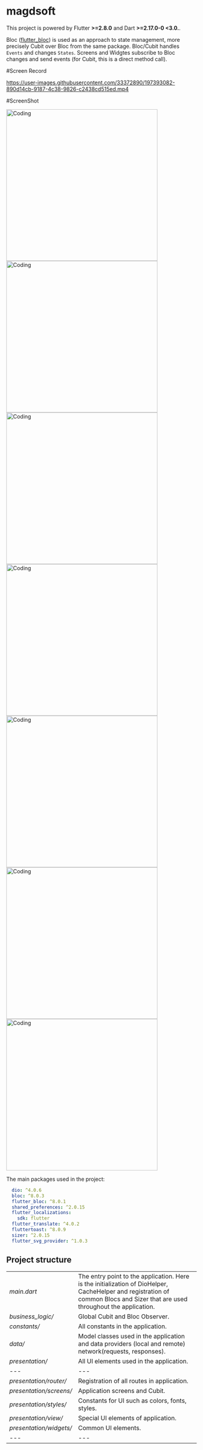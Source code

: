 # magdsoft

This project is powered by Flutter **>=2.8.0** and Dart **>=2.17.0-0 <3.0.**.


Bloc ([flutter_bloc](https://pub.dev/packages/flutter_bloc)) is used as an approach to state management, more precisely Cubit over Bloc from the same package. Bloc/Cubit handles `Events` and changes `States`. Screens and Widgtes subscribe to Bloc changes and send events (for Cubit, this is a direct method call).

#Screen Record



https://user-images.githubusercontent.com/33372890/197393082-890d14cb-9187-4c38-9826-c2438cd515ed.mp4



#ScreenShot


<img  alt="Coding" height="400" src="https://user-images.githubusercontent.com/33372890/197392200-dba442b3-a601-483d-80f1-fdb516fa3e38.jpg"> <img  alt="Coding" height="400" src="https://user-images.githubusercontent.com/33372890/197392203-a54af52b-edf1-4ec3-a17d-a357e1f8b7e4.jpg"> <img  alt="Coding" height="400" src="https://user-images.githubusercontent.com/33372890/197392208-4e62f8b3-e400-4f22-b420-79be11512452.jpg"><img  alt="Coding" height="400" src="https://user-images.githubusercontent.com/33372890/197392210-bd3e0755-b692-4c57-9e77-f2337f35524d.jpg"> <img  alt="Coding" height="400" src="https://user-images.githubusercontent.com/33372890/197392213-b7f96d80-6f5b-4bcb-ab1b-2fdb64dae735.jpg"> <img  alt="Coding" height="400" src="https://user-images.githubusercontent.com/33372890/197392221-5392f65f-270f-46fc-bb12-7bafcb549482.jpg"> <img  alt="Coding" height="400" src="https://user-images.githubusercontent.com/33372890/197392227-3c158922-2fa2-45f9-bec7-b447bb4662d8.jpg">


The main packages used in the project:
```yaml
  dio: ^4.0.6
  bloc: ^8.0.3
  flutter_bloc: ^8.0.1
  shared_preferences: ^2.0.15
  flutter_localizations:
    sdk: flutter
  flutter_translate: ^4.0.2
  fluttertoast: ^8.0.9
  sizer: ^2.0.15
  flutter_svg_provider: ^1.0.3
```

## Project structure <a name="structure"></a>
|   |   |
|---|---|
|*main.dart*|The entry point to the application. Here is the initialization of DioHelper, CacheHelper and registration of common Blocs and Sizer that are used throughout the application.|
|*business_logic/*|Global Cubit and Bloc Observer.|
|*constants/*|All constants in the application.|
|*data/*|Model classes used in the application and data providers (local and remote) network(requests, responses).|
|*presentation/*|All UI elements used in the application.|
|---|---|
|*presentation/router/*|Registration of all routes in application.|
|*presentation/screens/*|Application screens and Cubit.|
|*presentation/styles/*|Constants for UI such as colors, fonts, styles.|
|*presentation/view/*|Special UI elements of application.|
|*presentation/widgets/*|Common UI elements.|
|---|---|



